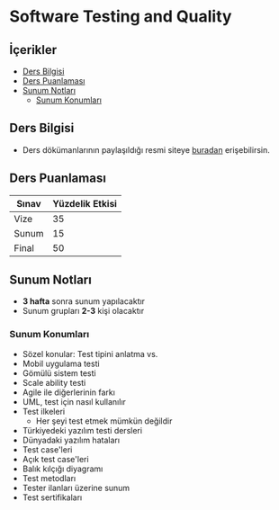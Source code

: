 # Software Testing and Quality <!-- omit in toc -->

## İçerikler <!-- omit in toc -->

- [Ders Bilgisi](#ders-bilgisi)
- [Ders Puanlaması](#ders-puanlamas%C4%B1)
- [Sunum Notları](#sunum-notlar%C4%B1)
  - [Sunum Konumları](#sunum-konumlar%C4%B1)

## Ders Bilgisi

- Ders dökümanlarının paylaşıldığı resmi siteye [buradan][Rüya Hoca Avesis] erişebilirsin.

## Ders Puanlaması

| Sınav | Yüzdelik Etkisi |
| ----- | --------------- |
| Vize  | 35              |
| Sunum | 15              |
| Final | 50              |

## Sunum Notları

- **3 hafta** sonra sunum yapılacaktır
- Sunum grupları **2-3** kişi olacaktır

### Sunum Konumları

- Sözel konular: Test tipini anlatma vs.
- Mobil uygulama testi
- Gömülü sistem testi
- Scale ability testi
- Agile ile diğerlerinin farkı
- UML, test için nasıl kullanılır
- Test ilkeleri
  - Her şeyi test etmek mümkün değildir
- Türkiyedeki yazılım testi dersleri
- Dünyadaki yazılım hataları
- Test case'leri
- Açık test case'leri
- Balık kılçığı diyagramı
- Test metodları
- Tester ilanları üzerine sunum
- Test sertifikaları

[Rüya Hoca Avesis]: http://avesis.istanbulc.edu.tr/ruyasamli/dokumanlar